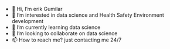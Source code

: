 - 👋 Hi, I’m erik Gumilar
- 👀 I’m interested in data science and Health Safety Environment development
- 🌱 I’m currently learning data science
- 💞️ I’m looking to collaborate on data science
- 📫 How to reach me? just contacting me 24/7

<!---
551997/551997 is a ✨ special ✨ repository because its `README.md` (this file) appears on your GitHub profile.
You can click the Preview link to take a look at your changes.
--->
